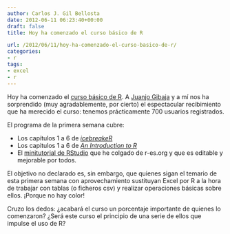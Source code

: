 ```yaml
---
author: Carlos J. Gil Bellosta
date: 2012-06-11 06:23:40+00:00
draft: false
title: Hoy ha comenzado el curso básico de R

url: /2012/06/11/hoy-ha-comenzado-el-curso-basico-de-r/
categories:
- r
tags:
- excel
- r
---
```


Hoy ha comenzado el [curso básico de R](http://www.datanalytics.com/blog/2012/06/01/curso-de-r-gratuito-no-presencial/). A [Juanjo Gibaja](http://jjgibaja.net/) y a mí nos ha sorprendido (muy agradablemente, por cierto) el espectacular recibimiento que ha merecido el curso: tenemos prácticamente 700 usuarios registrados.

El programa de la primera semana cubre:


* Los capítulos 1 a 6 de [_icebreakeR_](http://www.ms.unimelb.edu.au/~andrewpr/r-users/icebreakeR.pdf)
* Los capitulos 1 a 6 de _[An Introduction to R](http://cran.r-project.org/doc/manuals/R-intro.pdf)_
* El [minitutorial de RStudio](http://www.r-es.org/Introducci%C3%B3n+a+RStudio) que he colgado de r-es.org y que es editable y mejorable por todos.

El objetivo no declarado es, sin embargo, que quienes sigan el temario de esta primera semana con aprovechamiento sustituyan Excel por R a la hora de trabajar con tablas (o ficheros csv) y realizar operaciones básicas sobre ellos. ¡Porque no hay color!

Cruzo los dedos: ¿acabará el curso un porcentaje importante de quienes lo comenzaron? ¿Será este curso el principio de una serie de ellos que impulse el uso de R?

